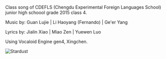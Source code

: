 Class song of CDEFLS (Chengdu Experimental Foreign Languages School) junior high schoool grade 2015 class 4.

Music by:
Guan Lujie | Li Haoyang (Fernando) | Ge'er Yang

Lyrics by:
Jialin Xiao | Miao Zen | Yuewen Luo

Using Vocaloid Engine gen4, Xingchen.

![Stardust](http://img1.reactor.cc/pics/post/full/xingchen-Vocaloid-Anime-vocanese-2661473.jpeg)
